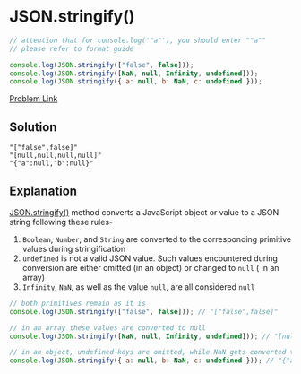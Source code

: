 # JSON.stringify()

```js
// attention that for console.log('"a"'), you should enter ""a""
// please refer to format guide

console.log(JSON.stringify(["false", false]));
console.log(JSON.stringify([NaN, null, Infinity, undefined]));
console.log(JSON.stringify({ a: null, b: NaN, c: undefined }));
```

[Problem Link](https://bigfrontend.dev/quiz/json-stringify)

## Solution

```
"["false",false]"
"[null,null,null,null]"
"{"a":null,"b":null}"
```

## Explanation

[JSON.stringify()](https://developer.mozilla.org/en-US/docs/Web/JavaScript/Reference/Global_Objects/JSON/stringify#description) method converts a JavaScript object or value to a JSON string following these rules-

1. `Boolean`, `Number`, and `String` are converted to the corresponding primitive values during stringification
2. `undefined` is not a valid JSON value. Such values encountered during conversion are either omitted (in an object) or changed to `null` ( in an array)
3. `Infinity`, `NaN`, as well as the value `null`, are all considered `null`

```js
// both primitives remain as it is
console.log(JSON.stringify(["false", false])); // "["false",false]"

// in an array these values are converted to null
console.log(JSON.stringify([NaN, null, Infinity, undefined])); // "[null,null,null,null]"

// in an object, undefined keys are omitted, while NaN gets converted to null
console.log(JSON.stringify({ a: null, b: NaN, c: undefined })); // "{"a":null,"b":null}"
```
